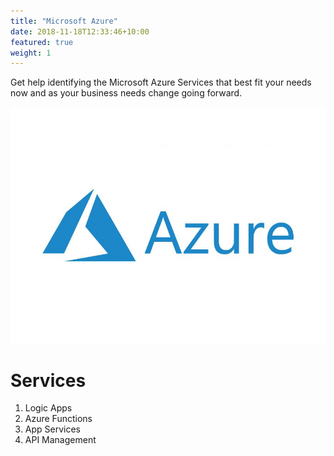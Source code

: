 ```yaml
---
title: "Microsoft Azure"
date: 2018-11-18T12:33:46+10:00
featured: true
weight: 1
---
```


Get help identifying the Microsoft Azure Services that best fit your needs now and as your business needs change going forward.

![MicrosoftAzure](/images/illustrations/azure.jpg) 

# Services 

1. Logic Apps
2. Azure Functions
3. App Services
5. API Management